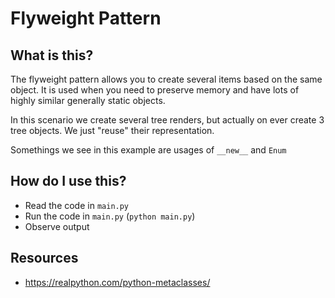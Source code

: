 # Flyweight Pattern

## What is this?

The flyweight pattern allows you to create several items based on the same object. It is used when you need to preserve memory and have lots of highly similar generally static objects.

In this scenario we create several tree renders, but actually on ever create 3 tree objects. We just "reuse" their representation.

Somethings we see in this example are usages of `__new__` and `Enum`

## How do I use this?

- Read the code in `main.py`
- Run the code in `main.py` (`python main.py`) 
- Observe output

## Resources

- https://realpython.com/python-metaclasses/